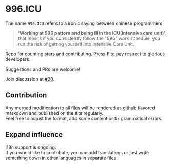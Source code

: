 996.ICU
===
The name `996.ICU` refers to a ironic saying between chinese programmers 
> **'Working at 996 pattern and being ill in the ICU(Intensive care unit)'**, that means if you consistently follow the "996" work schedule, you run the risk of getting yourself into Intensive Care Unit.

Repo for counting stars and contributing. Press <kbd>F</kbd> to pay respect to glorious developers.

Suggestions and PRs are welcome!

Join discussion at [#20](https://github.com/996icu/996.ICU/issues/20).

Contribution
---
Any merged modification to all files will be rendered as github flavored markdown and published on the site regularly.   
Feel free to adjust the format, add some content or fix grammatical errors.

Expand influence
---
I18n support is ongoing.  
If you would like to contribute, you can add translations or just write something down in other languages in separate files.   
